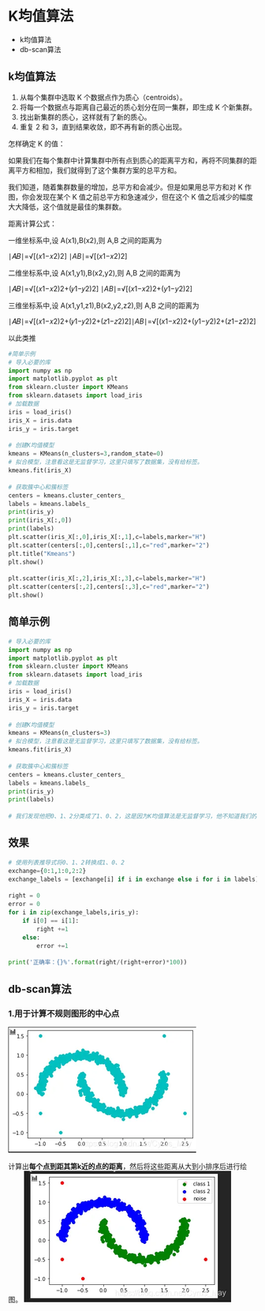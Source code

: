 # K均值算法

- k均值算法
- db-scan算法

## k均值算法

1. 从每个集群中选取 K 个数据点作为质心（centroids）。
2. 将每一个数据点与距离自己最近的质心划分在同一集群，即生成 K 个新集群。
3. 找出新集群的质心，这样就有了新的质心。
4. 重复 2 和 3，直到结果收敛，即不再有新的质心出现。

怎样确定 K 的值：

如果我们在每个集群中计算集群中所有点到质心的距离平方和，再将不同集群的距离平方和相加，我们就得到了这个集群方案的总平方和。

我们知道，随着集群数量的增加，总平方和会减少。但是如果用总平方和对 K 作图，你会发现在某个 K 值之前总平方和急速减少，但在这个 K 值之后减少的幅度大大降低，这个值就是最佳的集群数。

距离计算公式：

一维坐标系中,设 A(x1),B(x2),则 A,B 之间的距离为

∣𝐴𝐵∣=√[(𝑥1−𝑥2)2]     ∣*AB*∣=√[(*x*1−*x*2)2] 

二维坐标系中,设 A(x1,y1),B(x2,y2),则 A,B 之间的距离为

∣𝐴𝐵∣=√[(𝑥1−𝑥2)2+(𝑦1−𝑦2)2]       ∣*AB*∣=√[(*x*1−*x*2)2+(*y*1−*y*2)2]

三维坐标系中,设 A(x1,y1,z1),B(x2,y2,z2),则 A,B 之间的距离为

∣𝐴𝐵∣=√[(𝑥1−𝑥2)2+(𝑦1−𝑦2)2+(𝑧1−𝑧2)2]∣*AB*∣=√[(*x*1−*x*2)2+(*y*1−*y*2)2+(*z*1−*z*2)2]

以此类推

```python
#简单示例
# 导入必要的库
import numpy as np
import matplotlib.pyplot as plt
from sklearn.cluster import KMeans
from sklearn.datasets import load_iris
# 加载数据
iris = load_iris()
iris_X = iris.data
iris_y = iris.target

# 创建K均值模型
kmeans = KMeans(n_clusters=3,random_state=0)
# 拟合模型，注意看这是无监督学习，这里只填写了数据集，没有给标签。
kmeans.fit(iris_X)

# 获取簇中心和簇标签
centers = kmeans.cluster_centers_
labels = kmeans.labels_
print(iris_y)
print(iris_X[:,0])
print(labels)
plt.scatter(iris_X[:,0],iris_X[:,1],c=labels,marker="H")
plt.scatter(centers[:,0],centers[:,1],c="red",marker="2")
plt.title("Kmeans")
plt.show()

plt.scatter(iris_X[:,2],iris_X[:,3],c=labels,marker="H")
plt.scatter(centers[:,2],centers[:,3],c="red",marker="2")
plt.show()
```

## 简单示例

```python
# 导入必要的库
import numpy as np
import matplotlib.pyplot as plt
from sklearn.cluster import KMeans
from sklearn.datasets import load_iris
# 加载数据
iris = load_iris()
iris_X = iris.data
iris_y = iris.target

# 创建K均值模型
kmeans = KMeans(n_clusters=3)
# 拟合模型，注意看这是无监督学习，这里只填写了数据集，没有给标签。
kmeans.fit(iris_X)

# 获取簇中心和簇标签
centers = kmeans.cluster_centers_
labels = kmeans.labels_
print(iris_y)
print(labels)

# 我们发现他把0、1、2分类成了1、0、2，这是因为K均值算法是无监督学习，他不知道我们的标签是什么，所以他自己给我们分了一套标签
```

## 效果

```python
# 使用列表推导式将0、1、2转换成1、0、2
exchange={0:1,1:0,2:2}
exchange_labels = [exchange[i] if i in exchange else i for i in labels]

right = 0
error = 0
for i in zip(exchange_labels,iris_y):
    if i[0] == i[1]:
        right +=1
    else:
        error +=1

print('正确率：{}%'.format(right/(right+error)*100))
```

## db-scan算法

### 1.用于计算不规则图形的中心点

![K均值算法图1](/img/machine-learning/k均值算法图1.png)

计算出**每个点到距其第k近的点的距离**，然后将这些距离从大到小排序后进行绘图。
![K均值算法图2](/img/machine-learning/k均值算法图2.png)
